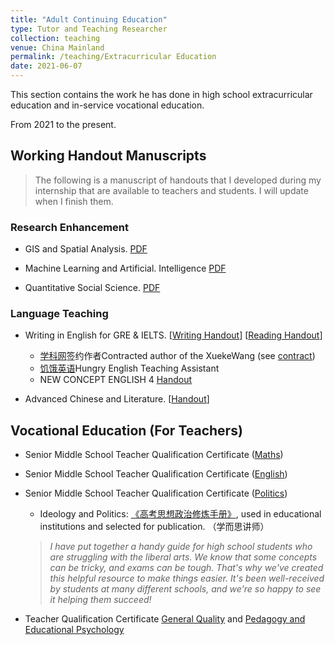```yaml
---
title: "Adult Continuing Education"
type: Tutor and Teaching Researcher
collection: teaching
venue: China Mainland
permalink: /teaching/Extracurricular Education
date: 2021-06-07
---
```


This section contains the work he has done in high school extracurricular education and in-service vocational education.

From 2021 to the present.

## Working Handout Manuscripts

> The following is a manuscript of handouts that I developed during my internship that are available to teachers and students.
> I will update when I finish them.

### Research Enhancement

- GIS and Spatial Analysis. [PDF](https://hkustgz-my.sharepoint.com/:b:/g/personal/shengjiesong_hkust-gz_edu_cn/EVK2IgyPmUlGlLCfZoaB2fwBV26omlKCkoHE9bsh82q5oA?e=8ChoAi)

- Machine Learning and Artificial. Intelligence [PDF](https://hkustgz-my.sharepoint.com/:b:/g/personal/shengjiesong_hkust-gz_edu_cn/EVgNZ9ZqeOVNt9a0R7KhXpkBx1UWj-H82Dv55IMfEPhuKg?e=85Ga8w)
  
- Quantitative Social Science. [PDF](https://mailbnueducn-my.sharepoint.com/:b:/g/personal/sjs_mail_bnu_edu_cn/EX5j22UFhLFHsv1bgh7YurQB-FQMDN_2UDvLvKNAR4ZSHg?e=yeOt1g)
  
### Language Teaching

- Writing in English for GRE & IELTS. [[Writing Handout](https://github.com/samuelssj123/WareHouse/raw/refs/heads/master/Eng_Writing.pdf)] [[Reading Handout](https://mailbnueducn-my.sharepoint.com/:b:/g/personal/sjs_mail_bnu_edu_cn/EXoJu019KaNEiFw5C63TvXUB1v-Bkotv_Kh6h3oudNAbow?e=bPerkE)] <br>
  - [学科网](https://www.zxxk.com/)签约作者Contracted author of the XuekeWang (see [contract]({{site.url}}/file/intern_xuekewang_key.pdf)) 
  - [饥饿英语](http://www.hungry-english.com/)Hungry English Teaching Assistant
  - NEW CONCEPT ENGLISH 4 [Handout](https://mailbnueducn-my.sharepoint.com/:b:/g/personal/sjs_mail_bnu_edu_cn/EQJRwyYCpohNok6a1VVruqkB7NLE9JOyadEcDGvDFVhE4w?e=DMrG5j)

- Advanced Chinese and Literature. [[Handout](https://mailbnueducn-my.sharepoint.com/:b:/g/personal/sjs_mail_bnu_edu_cn/Ecl6-bY7m-9LnSoBZDrvheAB9b2vQ2_clGUe7JXeWjCoXA?e=LBQW8e)]

## Vocational Education (For Teachers)

- Senior Middle School Teacher Qualification Certificate ([Maths](https://www.bilibili.com/video/BV1ES421P7v4/))

- Senior Middle School Teacher Qualification Certificate ([English](https://www.bilibili.com/video/BV1pM4y1H7mb/))

- Senior Middle School Teacher Qualification Certificate ([Politics](https://www.bilibili.com/video/BV1ar421M7Es/))

  - Ideology and Politics: [《高考思想政治修炼手册》]({{site.url}}/file/高考思想政治修炼手册.pdf), used in educational institutions and selected for publication. （学而思讲师）
  > *I have put together a handy guide for high school students who are struggling with the liberal arts. We know that some concepts can be tricky, and exams can be tough. That's why we've created this helpful resource to make things easier. It's been well-received by students at many different schools, and we're so happy to see it helping them succeed!*

- Teacher Qualification Certificate [General Quality](https://www.bilibili.com/video/BV1n14y197Cd/) and [Pedagogy and Educational Psychology](https://www.bilibili.com/video/BV1Du4y1m7Gu/)
